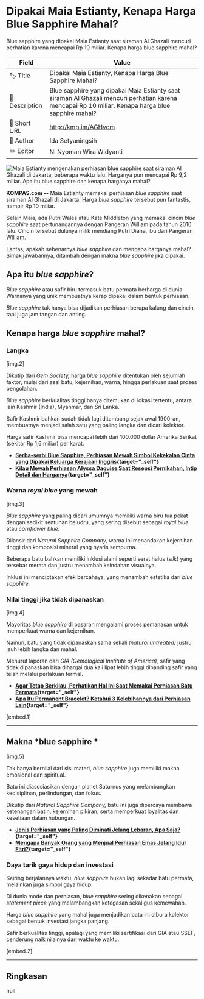 # Dipakai Maia Estianty, Kenapa Harga Blue Sapphire Mahal? 

Blue sapphire yang dipakai Maia Estianty saat siraman Al Ghazali mencuri perhatian karena mencapai Rp 10 miliar. Kenapa harga blue sapphire mahal?

| Field         | Value                                                       |
|---------------|-------------------------------------------------------------|
| 🏷️ Title       | Dipakai Maia Estianty, Kenapa Harga Blue Sapphire Mahal?  |
| 📝 Description | Blue sapphire yang dipakai Maia Estianty saat siraman Al Ghazali mencuri perhatian karena mencapai Rp 10 miliar. Kenapa harga blue sapphire mahal? |
| 🔗 Short URL   | http://kmp.im/AGHvcm |
| 👤 Author      | Ida Setyaningsih  |
| ✏️ Editor      | Ni Nyoman Wira Widyanti |

![Maia Estianty mengenakan perhiasan&nbsp;blue sapphire saat siraman Al Ghazali di Jakarta, beberapa waktu lalu. Harganya pun mencapai Rp 9,2 miliar.&nbsp;Apa itu blue sapphire dan kenapa harganya mahal?](https://asset.kompas.com/crops/oLf1xsNhmBzh6a22CXzHkY7_DE8=/0x0:1080x720/750x500/data/photo/2025/06/19/685390cd6f3e4.png)

**KOMPAS.com --** Maia Estianty memakai perhiasan *blue sapphire* saat siraman Al Ghazali di Jakarta. Harga *blue sapphire* tersebut pun fantastis, hampir Rp 10 miliar. 

Selain Maia, ada Putri Wales atau Kate Middleton yang memakai cincin *blue sapphire* saat pertunangannya dengan Pangeran William pada tahun 2010 lalu. Cincin tersebut dulunya milik mendiang Putri Diana, ibu dari Pangeran William. 

Lantas, apakah sebenarnya *blue sapphire* dan mengapa harganya mahal? Simak jawabannya, ditambah dengan makna *blue sapphire* jika dipakai.

## Apa itu *blue sapphire*?

*Blue sapphire* atau safir biru termasuk batu permata berharga di dunia. Warnanya yang unik membuatnya kerap dipakai dalam bentuk perhiasan. 

*Blue sapphire* tak hanya bisa dijadikan perhiasan berupa kalung dan cincin, tapi juga jam tangan dan anting. 

## Kenapa harga *blue sapphire* mahal?

### Langka

\[img.2\]

Dikutip dari *Gem Society,* harga *blue sapphire* ditentukan oleh sejumlah faktor, mulai dari asal batu, kejernihan, warna, hingga perlakuan saat proses pengolahan.

*Blue sapphire* berkualitas tinggi hanya ditemukan di lokasi tertentu, antara lain Kashmir (India), Myanmar, dan Sri Lanka.

Safir Kashmir bahkan sudah tidak lagi ditambang sejak awal 1900-an, membuatnya menjadi salah satu yang paling langka dan dicari kolektor.

Harga safir Kashmir bisa mencapai lebih dari 100.000 dollar Amerika Serikat (sekitar Rp 1,6 miliar) per karat.

- **[Serba-serbi Blue Sapphire, Perhiasan Mewah Simbol Kekekalan Cinta yang Dipakai Keluarga Kerajaan Inggris](http://lifestyle.kompas.com/read/2022/09/19/111500920/serba-serbi-blue-sapphire-perhiasan-mewah-simbol-kekekalan-cinta-yang){target="_self"}**
- ******[Kilau Mewah Perhiasan Alyssa Daguise Saat Resepsi Pernikahan, Intip Detail dan Harganya](http://lifestyle.kompas.com/read/2025/06/17/193000020/kilau-mewah-perhiasan-alyssa-daguise-saat-resepsi-pernikahan-intip-detail){target="_self"}******

### Warna *royal blue* yang mewah

\[img.3\]

*Blue sapphire* yang paling dicari umumnya memiliki warna biru tua pekat dengan sedikit sentuhan beludru, yang sering disebut sebagai *royal blue* atau *cornflower blue.*

Dilansir dari *Natural Sapphire Company,* warna ini menandakan kejernihan tinggi dan komposisi mineral yang nyaris sempurna.

Beberapa batu bahkan memiliki inklusi alami seperti serat halus (*silk*) yang tersebar merata dan justru menambah keindahan visualnya.

Inklusi ini menciptakan efek bercahaya, yang menambah estetika dari *blue sapphire.*

### Nilai tinggi jika tidak dipanaskan

\[img.4\]

Mayoritas *blue sapphire* di pasaran mengalami proses pemanasan untuk memperkuat warna dan kejernihan.

Namun, batu yang tidak dipanaskan sama sekali *(natural untreated)* justru jauh lebih langka dan mahal.

Menurut laporan dari *GIA (Gemological Institute of America),* safir yang tidak dipanaskan bisa dihargai dua kali lipat lebih tinggi dibanding safir yang telah melalui perlakuan termal.

- **[Agar Tetap Berkilau, Perhatikan Hal Ini Saat Memakai Perhiasan Batu Permata](http://lifestyle.kompas.com/read/2025/03/22/200500820/agar-tetap-berkilau-perhatikan-hal-ini-saat-memakai-perhiasan-batu-permata){target="_self"}**
- ******[Apa Itu Permanent Bracelet? Ketahui 3 Kelebihannya dari Perhiasan Lain](http://lifestyle.kompas.com/read/2025/03/18/073500620/apa-itu-permanent-bracelet-ketahui-3-kelebihannya-dari-perhiasan-lain){target="_self"}******

\[embed.1\]

------------------------------------------------------------------------

## Makna *blue sapphire *

\[img.5\]

Tak hanya bernilai dari sisi materi, *blue sapphire* juga memiliki makna emosional dan spiritual.

Batu ini diasosiasikan dengan planet Saturnus yang melambangkan kedisiplinan, perlindungan, dan fokus.

Dikutip dari *Natural Sapphire Company,* batu ini juga dipercaya membawa ketenangan batin, kejernihan pikiran, serta memperkuat loyalitas dan kesetiaan dalam hubungan.

- **[Jenis Perhiasan yang Paling Diminati Jelang Lebaran, Apa Saja?](http://lifestyle.kompas.com/read/2025/03/12/141500020/jenis-perhiasan-yang-paling-diminati-jelang-lebaran-apa-saja-){target="_self"}**
- ******[Mengapa Banyak Orang yang Menjual Perhiasan Emas Jelang Idul Fitri?](http://lifestyle.kompas.com/read/2025/03/12/123500620/mengapa-banyak-orang-yang-menjual-perhiasan-emas-jelang-idul-fitri-){target="_self"}******

### Daya tarik gaya hidup dan investasi

Seiring berjalannya waktu, *blue sapphire* bukan lagi sekadar batu permata, melainkan juga simbol gaya hidup.

Di dunia mode dan perhiasan, *blue sapphire* sering dikenakan sebagai *statement piece* yang melambangkan ketegasan sekaligus kemewahan.

Harga *blue sapphire* yang mahal juga menjadikan batu ini diburu kolektor sebagai bentuk investasi jangka panjang.

Safir berkualitas tinggi, apalagi yang memiliki sertifikasi dari GIA atau SSEF, cenderung naik nilainya dari waktu ke waktu.

\[embed.2\]

---
## Ringkasan

null
